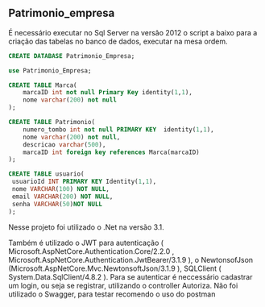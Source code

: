## Patrimonio_empresa
É necessário executar no Sql Server na versão 2012 o script a baixo para a criação das tabelas no banco de dados, executar na mesa ordem.

```sql
CREATE DATABASE Patrimonio_Empresa;

use Patrimonio_Empresa;

CREATE TABLE Marca(
	marcaID int not null Primary Key identity(1,1),
	nome varchar(200) not null
);

CREATE TABLE Patrimonio(
	numero_tombo int not null PRIMARY KEY  identity(1,1),
	nome varchar(200) not null,
	descricao varchar(500),	
	marcaID int foreign key references Marca(marcaID)
);

CREATE TABLE usuario(
 usuarioId INT PRIMARY KEY Identity(1,1),
 nome VARCHAR(100) NOT NULL,
 email VARCHAR(200) NOT NULL,
 senha VARCHAR(50)NOT NULL
);
```
<p>Nesse projeto foi utilizado o .Net na versão 3.1.</p>
Também é utilizado o JWT para autenticação ( Microsoft.AspNetCore.Authentication.Core/2.2.0 , Microsoft.AspNetCore.Authentication.JwtBearer/3.1.9 ), o NewtonsofJson
(Microsoft.AspNetCore.Mvc.NewtonsoftJson/3.1.9 ), SQLClient ( System.Data.SqlClient/4.8.2 ).
Para se autenticar é neccessário cadastrar um login, ou seja se registrar, utilizando o controller Autoriza.
Não foi utilizado o Swagger, para testar recomendo o uso do postman
